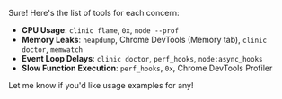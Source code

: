 Sure! Here's the list of tools for each concern:

* **CPU Usage**: `clinic flame`, `0x`, `node --prof`
* **Memory Leaks**: `heapdump`, Chrome DevTools (Memory tab), `clinic doctor`, `memwatch`
* **Event Loop Delays**: `clinic doctor`, `perf_hooks`, `node:async_hooks`
* **Slow Function Execution**: `perf_hooks`, `0x`, Chrome DevTools Profiler

Let me know if you'd like usage examples for any!
